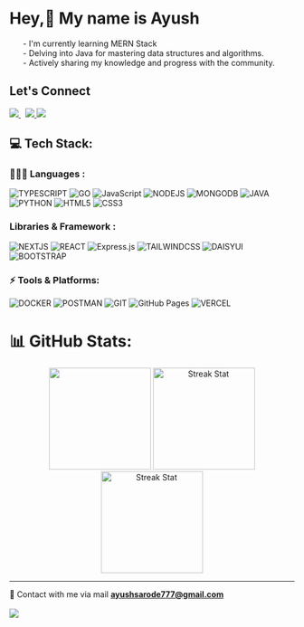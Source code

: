 

# Hey,👋 My name is Ayush  
<ul>
- I'm currently learning MERN Stack <br>
- Delving into Java for mastering data structures and algorithms. <br>
- Actively sharing my knowledge and progress with the community. 
</ul>



## Let's Connect
<div id="badges">
  <a href="https://www.linkedin.com/in/ayush-sarodey-24a807272/">
		<img src="https://img.shields.io/badge/LinkedIn-0077B5?style=for-the-badge&logo=linkedin&logoColor=white"/>
  </a> &nbsp
  <a href="https://twitter.com/AyushSarode07">
		<img src="https://img.shields.io/badge/X(TWITTER)-000000?style=for-the-badge&logo=x&logoColor=white"/>
	</a>
 <a href="https://dev.to/ayushsarode">
		<img src="https://img.shields.io/badge/dev.to-0A0A0A?style=for-the-badge&logo=devdotto&logoColor=white"/>
	</a><br>

</div>

## 💻 Tech Stack:


### 🧑🏻‍💻 Languages :
![TYPESCRIPT](https://img.shields.io/badge/TypeScript-007ACC?style=for-the-badge&logo=typescript&logoColor=white)
![GO](https://img.shields.io/badge/go-%2300ADD8?style=for-the-badge&logo=go&logoColor=white)
![JavaScript](https://img.shields.io/badge/JavaScript-F7DF1E?style=for-the-badge&logo=javascript&logoColor=black)
![NODEJS](https://img.shields.io/badge/Node.js-43853D?style=for-the-badge&logo=node.js&logoColor=white)
![MONGODB](https://img.shields.io/badge/MongoDB-4EA94B?style=for-the-badge&logo=mongodb&logoColor=white) 
![JAVA](https://img.shields.io/badge/Java-ED8B00?style=for-the-badge&logo=openjdk&logoColor=white)</br>
![PYTHON](https://img.shields.io/badge/Python-14354C?style=for-the-badge&logo=python&logoColor=white)
![HTML5](https://img.shields.io/badge/HTML5-E34F26?style=for-the-badge&logo=html5&logoColor=white)
![CSS3](https://img.shields.io/badge/CSS3-1572B6?style=for-the-badge&logo=css3&logoColor=white)



### Libraries & Framework :
![NEXTJS](https://img.shields.io/badge/NextJS-000000?style=for-the-badge&logo=next.js&logoColor=white)
![REACT](https://img.shields.io/badge/React-20232A?style=for-the-badge&logo=react&logoColor=61DAFB)
![Express.js](https://img.shields.io/badge/Express.js-404D59?style=for-the-badge&logo=express&logoColor=%white)
![TAILWINDCSS](https://img.shields.io/badge/Tailwind_CSS-38B2AC?style=for-the-badge&logo=tailwind-css&logoColor=white)
![DAISYUI](https://img.shields.io/badge/Daisyui-5A0EF8?style=for-the-badge&logo=daisyui&logoColor=white)
![BOOTSTRAP](https://img.shields.io/badge/Bootstrap-563D7C?style=for-the-badge&logo=bootstrap&logoColor=white)


### ⚡️ Tools & Platforms:
![DOCKER](https://img.shields.io/badge/Docker-2496ED?style=for-the-badge&logo=docker&logoColor=white)
![POSTMAN](https://img.shields.io/badge/Postman-E25825?style=for-the-badge&logo=postman&logoColor=white)
![GIT](https://img.shields.io/badge/GIT-E44C30?style=for-the-badge&logo=git&logoColor=white)
![GitHub Pages](https://img.shields.io/badge/GitHub_Pages-100000?style=for-the-badge&logo=github&logoColor=white)
![VERCEL](https://img.shields.io/badge/Vercel-000000?style=for-the-badge&logo=vercel&logoColor=white)


# 📊 GitHub Stats:

<p align="center"> <img height="180em" src="https://github-readme-stats.vercel.app/api?username=ayushsarode&amp;show_icons=true&amp;theme=algolia&amp;include_all_commits=true&amp;count_private=true" style="max-width:100%;">
<img  height="180em" src="https://github-readme-stats.vercel.app/api/top-langs/?username=ayushsarode&layout=compact&theme=algolia" alt="Streak Stat"/> 
<!-- 	ts- 2.65 -->
<img  height="180em" src="https://github-readme-streak-stats.herokuapp.com/?user=ayushsarode&theme=algolia" alt="Streak Stat"/>
</p>

<!-- ### ✍️ Random Dev Quote
![](https://quotes-github-readme.vercel.app/api?type=horizontal&theme=tokyonight)  -->
---
📩 Contact with me via mail **ayushsarode777@gmail.com** </br> </br>
 [![](https://visitcount.itsvg.in/api?id=AyushSarode&icon=0&color=0)](https://visitcount.itsvg.in)

